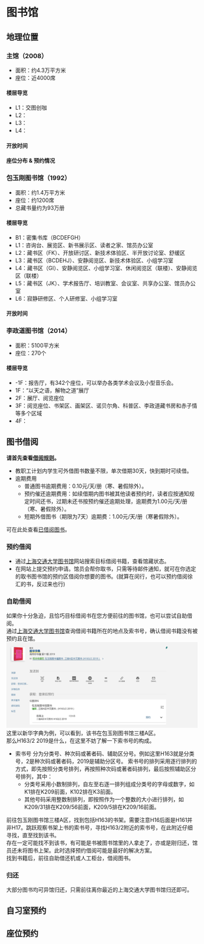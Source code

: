# 图书馆

## 地理位置
### 主馆（2008）

- 面积：约4.3万平方米
- 座位：近4000席

#### 楼层导览

- L1：交图创咖
- L2：
- L3：
- L4：

#### 开放时间

#### 座位分布 & 预约情况


### 包玉刚图书馆（1992）

- 面积：约1.4万平方米
- 座位：约1200席
- 总藏书量约为93万册

#### 楼层导览

- B1：密集书库（BCDEFGH）
- L1：咨询台、展览区、新书展示区、读者之家、馆员办公室
- L2：藏书区（FK）、开放研讨区、新技术体验区、半开放讨论室、舒缓区
- L3：藏书区（BCDEHJ）、安静阅览区、新技术体验区、小组学习室
- L4：藏书区（GI）、安静阅览区、小组学习室、休闲阅览区（联楼）、安静阅览区（联楼）
- L5：藏书区（JK）、学术报告厅、培训教室、会议室、共享办公室、馆员办公室
- L6：寂静研修区、个人研修室、小组学习室

#### 开放时间

### 李政道图书馆（2014）

- 面积：5100平方米
- 座位：270个

#### 楼层导览

- -1F：报告厅，有342个座位，可以举办各类学术会议及小型音乐会。
- 1F：“以天之语，解物之道”展厅
- 2F：展厅、阅览座位
- 3F：阅览座位、书架区、画架区、诺贝尔角、科普区、李政道藏书房和赤子情等多个区域
- 4F：

## 图书借阅
**请首先查看[借阅规则](https://www.lib.sjtu.edu.cn/f/content/detail.shtml?id=1830&lang=zh-cn)。**

- 教职工计划内学生可外借图书数量不限，单次借期30天，快到期时可续借。
- 逾期费用
  - 普通图书逾期费用：0.10元/天/册（寒、暑假除外）。
  - 预约催还逾期费用：如续借期内图书被其他读者预约时，读者应按通知规定时间还书，过期未还书按预约催还逾期处理，逾期费为1.00元/天/册（寒、暑假除外）。
  - 短期外借图书（期限为7天）逾期费：1.00元/天/册（寒暑假除外）。

可在此处查看[已借阅图书](http://weijieyue.lib.sjtu.edu.cn:8080/wechat/sjtu/nowlend)。

### 预约借阅
- 通过[上海交通大学图书馆](https://www.lib.sjtu.edu.cn/f/main/index.shtml)网站搜索目标借阅书籍，查看馆藏状态。
- 在网站上提交预约申请。馆员会帮你取书，只需等待邮件通知，就可在你选定的取书图书馆的预约区借阅你想要的图书。(就算在闵行，也可以预约借阅徐汇的书，反过来也行)

### 自助借阅
如果你十分急迫，且恰巧目标借阅书在您方便前往的图书馆，也可以尝试自助借阅。<br>
通过[上海交通大学图书馆](https://www.lib.sjtu.edu.cn/f/main/index.shtml)查询借阅书籍所在的地点及索书号，确认借阅书籍没有被预约且在馆。<br>
![新华字典](./image/libraryBorrowExample.png)<br>
这里以新华字典为例，可以看到，该书在包玉刚图书馆三楼A区。<br>
那么H163/2 2019是什么，在这里不妨了解一下索书号的构成。

- 索书号
分为分类号、种次码或著者码、辅助区分号。例如这里H163就是分类号，2是种次码或著者码，2019是辅助分区号。
索书号的排列采用逐行排列的方式，即先按照分类号排列，再按照种次码或著者码排列，最后按照辅助区分号排列，其中：
  - 分类号采用小数制排列，自左至右逐一排列组成分类号的字母或数字，如K1排在K209前面，K102排在K3前面。
  - 其他号码采用整数制排列，即按照作为一个整数的大小进行排列，如K209/31排在K209/56前面，K209/5排在K209/16前面。

前往包玉刚图书馆三楼A区，找到包括H163的书架。需要注意H16后面是H161并非H17。跳跃观察书架上书的索书号，寻找H163/2附近的索书号，在此附近仔细寻找，直至找到该书。<br>
存在一定可能找不到该书，有可能是书被图书馆里的人拿走了，亦或是刚归还，馆员还未将图书上架。此时选择预约借阅可能是最好的解决方案。<br>
找到书籍后，前往自助借还机或人工柜台，借阅图书。

### 归还
大部分图书均可异馆归还，只需前往离你最近的上海交通大学图书馆归还即可。

## 自习室预约

## 座位预约
